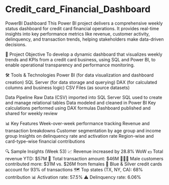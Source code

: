 # Credit_card_Financial_Dashboard
PowerBI Dashboard
This Power BI project delivers a comprehensive weekly status dashboard for credit card financial operations. It provides real-time insights into key performance metrics like revenue, customer activity, delinquency, and transaction trends, helping stakeholders make data-driven decisions.

📌 Project Objective
To develop a dynamic dashboard that visualizes weekly trends and KPIs from a credit card business, using SQL and Power BI, to enable operational transparency and performance monitoring.

🛠️ Tools & Technologies
Power BI (for data visualization and dashboard creation)
SQL Server (for data storage and querying)
DAX (for calculated columns and business logic)
CSV Files (as source datasets)

Data Pipeline
Raw Data (CSV) imported into SQL Server
SQL used to create and manage relational tables
Data modeled and cleaned in Power BI
Key calculations performed using DAX formulas
Dashboard published and shared for weekly review

📊 Key Features
Week-over-week performance tracking
Revenue and transaction breakdowns
Customer segmentation by age group and income group
Insights on delinquency rate and activation rate
Region-wise and card-type-wise financial contributions

🔍 Sample Insights (Week 53)
📈 Revenue increased by 28.8% WoW
💵 Total revenue YTD: $57M
🧾 Total transaction amount: $46M
🧑‍🤝‍🧑 Male customers contributed more: $31M vs. $26M from females
🎨 Blue & Silver credit cards account for 93% of transactions
🗺️ Top states (TX, NY, CA): 68% contribution
📊 Activation rate: 57.5%
⚠️ Delinquency rate: 6.06%




